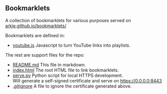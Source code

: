 Bookmarklets
--------

A collection of bookmarklets for various purposes served on [arkie.github.io/bookmarklets/](https://arkie.github.io/bookmarklets/)

Bookmarklets are defined in:

- [youtube.js](/youtube.js) Javascript to turn YouTube links into playlists.

The rest are support files for the repo:

- [README.md](/README.md) This file in markdown.
- [index.html](/index.html) The root HTML file to link bookmarklets.
- [serve.py](/serve.py) Python script for local HTTPS development.<br>
  Will generate a self-signed certificate and serve on https://0.0.0.0:8443
- [.gitignore](/.gitignore) A file to ignore the certificate generated above.
